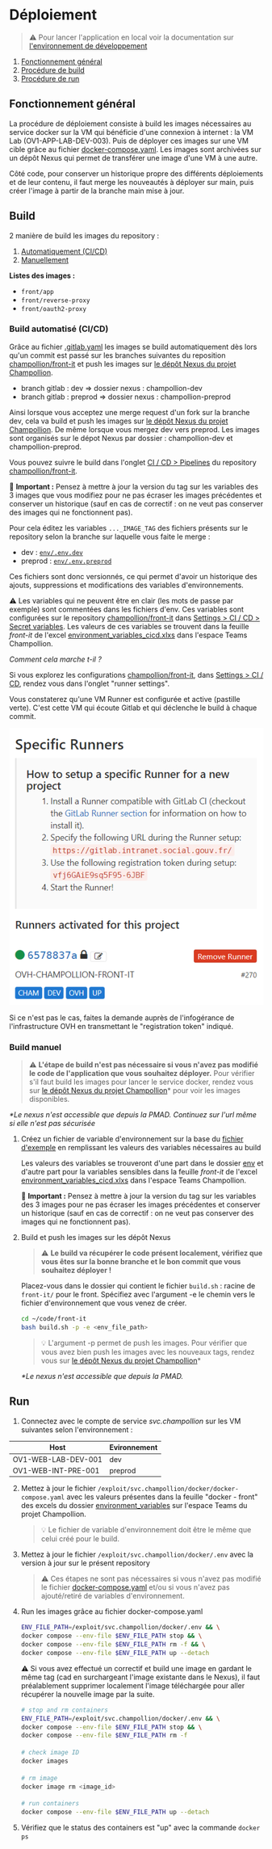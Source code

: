 # Déploiement

> ⚠️ Pour lancer l'application en local voir la documentation sur [l'environnement de développement](1_developpement.md)

1. [Fonctionnement général](#fonctionnement-général)
2. [Procédure de build](#build)
3. [Procédure de run](#run)

## Fonctionnement général

La procédure de déploiement consiste à build les images nécessaires au service docker sur la VM qui bénéficie d'une connexion à internet : la VM Lab (OV1-APP-LAB-DEV-003). Puis de déployer ces images sur une VM cible grâce au fichier [docker-compose.yaml](../docker-compose.yaml). Les images sont archivées sur un dépôt Nexus qui permet de transférer une image d'une VM à une autre.

Côté code, pour conserver un historique propre des différents déploiements et de leur contenu, il faut merge les nouveautés à déployer sur main, puis créer l'image à partir de la branche main mise à jour.

## Build

2 manière de build les images du repository :
1. [Automatiquement (CI/CD)](#build-automatisé-cicd)
2. [Manuellement](#build-manuel)

**Listes des images :**

- `front/app`
- `front/reverse-proxy`
- `front/oauth2-proxy`

### Build automatisé (CI/CD)

Grâce au fichier [.gitlab.yaml](../.gitlab.yaml) les images se build automatiquement dès lors qu'un commit est passé sur les branches suivantes du reposition [champollion/front-it](https://gitlab.intranet.social.gouv.fr/champollion/front-it) et push les images sur [le dépôt Nexus du projet Champollion](https://10.252.1.10/#browse/browse:Champollion:v2%2Fchampollion-dev).
- branch gitlab : dev     => dossier nexus : champollion-dev 
- branch gitlab : preprod => dossier nexus : champollion-preprod

Ainsi lorsque vous acceptez une merge request d'un fork sur la branche dev, cela va build et push les images sur [le dépôt Nexus du projet Champollion](https://10.252.1.10/#browse/browse:Champollion:v2%2Fchampollion-dev). De même lorsque vous mergez dev vers preprod. Les images sont organisés sur le dépot Nexus par dossier : champollion-dev et champollion-preprod.

Vous pouvez suivre le build dans l'onglet [CI / CD > Pipelines](https://gitlab.intranet.social.gouv.fr/champollion/front-it/pipelines) du repository [champollion/front-it](https://gitlab.intranet.social.gouv.fr/champollion/front-it).

🚨 **Important :** Pensez à mettre à jour la version du tag sur les variables des 3 images que vous modifiez pour ne pas écraser les images précédentes et conserver un historique (sauf en cas de correctif : on ne veut pas conserver des images qui ne fonctionnent pas).

Pour cela éditez les variables `..._IMAGE_TAG` des fichiers présents sur le repository selon la branche sur laquelle vous faite le merge :
- dev : [`env/.env.dev`](../env/.env.dev)
- preprod : [`env/.env.preprod`](../env/.env.preprod)

Ces fichiers sont donc versionnés, ce qui permet d'avoir un historique des ajouts, suppressions et modifications des variables d'environnements.


⚠ Les variables qui ne peuvent être en clair (les mots de passe par exemple) sont commentées dans les fichiers d'env. Ces variables sont configurées sur le repository [champollion/front-it](https://gitlab.intranet.social.gouv.fr/champollion/front-it) dans [Settings > CI / CD > Secret variables](https://gitlab.intranet.social.gouv.fr/champollion/front-it/settings/ci_cd). Les valeurs de ces variables se trouvent dans la feuille *front-it* de l'excel [environment_variables_cicd.xlxs](https://msociauxfr.sharepoint.com/:x:/r/teams/EIG71/Documents%20partages/General/Commun/D%C3%A9veloppement/environment_variables/environment_variables_cicd.xlsx?d=we5bd8f0a43d5480f9de7f3e8e22cf79b&csf=1&web=1&e=UwZqIH) dans l'espace Teams Champollion.

*Comment cela marche t-il ?*

Si vous explorez les configurations [champollion/front-it](https://gitlab.intranet.social.gouv.fr/champollion/front-it), dans [Settings > CI / CD](https://gitlab.intranet.social.gouv.fr/champollion/front-it/settings/ci_cd), rendez vous dans l'onglet "runner settings".

Vous constaterez qu'une VM Runner est configurée et active (pastille verte). C'est cette VM qui écoute Gitlab et qui déclenche le build à chaque commit.

![](./assets/1_deploiement_001.png)

Si ce n'est pas le cas, faites la demande auprès de l'infogérance de l'infrastructure OVH en transmettant le "registration token" indiqué.

### Build manuel

> ⚠️ **L'étape de build n'est pas nécessaire si vous n'avez pas modifié le code de l'application que vous souhaitez déployer.** Pour vérifier s'il faut build les images pour lancer le service docker, rendez vous sur [le dépôt Nexus du projet Champollion](https://10.252.1.10/#browse/browse:Champollion:v2%2Fchampollion-dev)\* pour voir les images disponibles.

_\*Le nexus n'est accessible que depuis la PMAD. Continuez sur l'url même si elle n'est pas sécurisée_

1. Créez un fichier de variable d'environnement sur la base du [fichier d'exemple](../.env.example) en remplissant les valeurs des variables nécessaires au build

    Les valeurs des variables se trouveront d'une part dans le dossier [env](../env) et d'autre part pour la variables sensibles dans la feuille *front-it* de l'excel [environment_variables_cicd.xlxs](https://msociauxfr.sharepoint.com/:x:/r/teams/EIG71/Documents%20partages/General/Commun/D%C3%A9veloppement/environment_variables/environment_variables_cicd.xlsx?d=we5bd8f0a43d5480f9de7f3e8e22cf79b&csf=1&web=1&e=UwZqIH) dans l'espace Teams Champollion.
   
    🚨 **Important :** Pensez à mettre à jour la version du tag sur les variables des 3 images pour ne pas écraser les images précédentes et conserver un historique (sauf en cas de correctif : on ne veut pas conserver des images qui ne fonctionnent pas).

2. Build et push les images sur les dépôt Nexus

     > ⚠️ **Le build va récupérer le code présent localement, vérifiez que vous êtes sur la bonne branche et le bon commit que vous souhaitez déployer !**

     Placez-vous dans le dossier qui contient le fichier `build.sh` : racine de `front-it/` pour le front. Spécifiez avec l'argument -e le chemin vers le fichier d'environnement que vous venez de créer.

     ```bash
     cd ~/code/front-it
     bash build.sh -p -e <env_file_path>
     ```

     > 💡 L'argument -p permet de push les images. Pour vérifier que vous avez bien push les images avec les nouveaux tags, rendez vous sur [le dépôt Nexus du projet Champollion](https://10.252.1.10/#browse/browse:Champollion:v2%2Fchampollion-dev)\*

    _\*Le nexus n'est accessible que depuis la PMAD._

## Run

1. Connectez avec le compte de service *svc.champollion* sur les VM suivantes selon l'environnement :

|Host|Evironnement|
|---|---|
|OV1-WEB-LAB-DEV-001|dev|
|OV1-WEB-INT-PRE-001|preprod|

2.  Mettez à jour le fichier `/exploit/svc.champollion/docker/docker-compose.yaml` avec les valeurs présentes dans la feuille "docker - front" des excels du dossier [environment_variables](https://msociauxfr.sharepoint.com/:f:/r/teams/EIG71/Documents%20partages/General/Commun/D%C3%A9veloppement/environment_variables?csf=1&web=1&e=2JoDog) sur l'espace Teams du projet Champollion.

    > 💡 Le fichier de variable d'environnement doit être le même que celui créé pour le build.

3. Mettez à jour le fichier `/exploit/svc.champollion/docker/.env` avec la version à jour sur le présent repository

    > ⚠️ Ces étapes ne sont pas nécessaires si vous n'avez pas modifié le  fichier [docker-compose.yaml](../docker-compose.yaml) et/ou si vous n'avez pas ajouté/retiré de variables d'environnement.

4. Run les images grâce au fichier docker-compose.yaml

    ```bash
    ENV_FILE_PATH=/exploit/svc.champollion/docker/.env && \
    docker compose --env-file $ENV_FILE_PATH stop && \
    docker compose --env-file $ENV_FILE_PATH rm -f && \
    docker compose --env-file $ENV_FILE_PATH up --detach
    ```

    ⚠️ Si vous avez effectué un correctif et build une image en gardant le même tag (cad en surchargeant l'image existante dans le Nexus), il faut préalablement supprimer localement l'image téléchargée pour aller récupérer la nouvelle image par la suite.

    ```bash
    # stop and rm containers
    ENV_FILE_PATH=/exploit/svc.champollion/docker/.env && \
    docker compose --env-file $ENV_FILE_PATH stop && \
    docker compose --env-file $ENV_FILE_PATH rm -f

    # check image ID
    docker images

    # rm image
    docker image rm <image_id>

    # run containers
    docker compose --env-file $ENV_FILE_PATH up --detach
    ```

5. Vérifiez que le status des containers est "up" avec la commande `docker ps`
